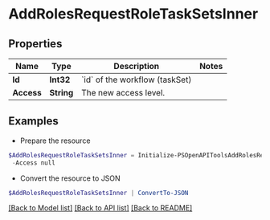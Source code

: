 # AddRolesRequestRoleTaskSetsInner
## Properties

Name | Type | Description | Notes
------------ | ------------- | ------------- | -------------
**Id** | **Int32** | &#x60;id&#x60; of the workflow (taskSet) | 
**Access** | **String** | The new access level. | 

## Examples

- Prepare the resource
```powershell
$AddRolesRequestRoleTaskSetsInner = Initialize-PSOpenAPIToolsAddRolesRequestRoleTaskSetsInner  -Id null `
 -Access null
```

- Convert the resource to JSON
```powershell
$AddRolesRequestRoleTaskSetsInner | ConvertTo-JSON
```

[[Back to Model list]](../README.md#documentation-for-models) [[Back to API list]](../README.md#documentation-for-api-endpoints) [[Back to README]](../README.md)


